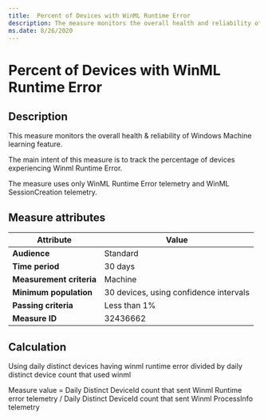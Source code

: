 ```yaml
---
title:  Percent of Devices with WinML Runtime Error
description: The measure monitors the overall health and reliability of Windows Machine Learning 
ms.date: 8/26/2020
---
```


# Percent of Devices with WinML Runtime Error

## Description

This measure monitors the overall health & reliability of Windows Machine learning feature.

The main intent of this measure is to track the percentage of devices experiencing Winml Runtime Error.

The measure uses only WinML Runtime Error telemetry and WinML SessionCreation telemetry.

## Measure attributes

|Attribute|Value|
|----|----|
|**Audience**|Standard|
|**Time period**|30 days|
|**Measurement criteria**|Machine|
|**Minimum population**|30 devices, using confidence intervals|
|**Passing criteria**|Less than 1%|
|**Measure ID**|32436662|

## Calculation

Using daily distinct devices having winml runtime error divided by daily distinct device count that used winml

Measure value = Daily Distinct DeviceId count that sent Winml Runtime error telemetry / Daily Distinct DeviceId count that sent Winml ProcessInfo telemetry
